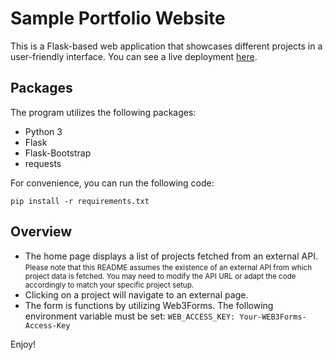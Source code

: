 # Sample Portfolio Website

This is a Flask-based web application that showcases different projects in a user-friendly interface.
You can see a live deployment [here](https://text-to-morse.onrender.com/).

## Packages

The program utilizes the following packages:

- Python 3
- Flask
- Flask-Bootstrap
- requests

For convenience, you can run the following code:

`pip install -r requirements.txt`

## Overview

* The home page displays a list of projects fetched from an external API.<br>
<small> Please note that this README assumes the existence of an external API from which project data is fetched. You may need to modify the API URL or adapt the code accordingly to match your specific project setup.</small>
* Clicking on a project will navigate to an external page.
* The form is functions by utilizing Web3Forms.
The following environment variable must be set: 
`WEB_ACCESS_KEY: Your-WEB3Forms-Access-Key`

Enjoy!